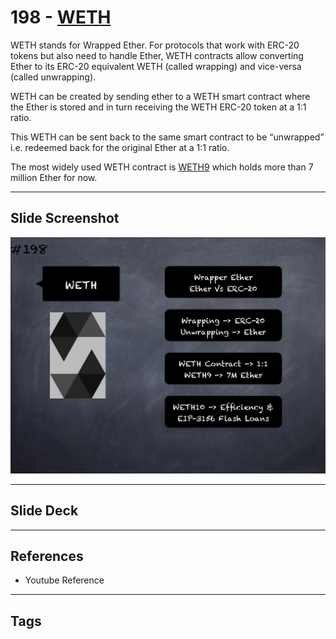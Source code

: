 # 198 - [WETH](WETH.md)
WETH stands for Wrapped Ether. For protocols that work with ERC-20 tokens but also need to handle Ether, WETH contracts allow converting Ether to its ERC-20 equivalent WETH (called wrapping) and vice-versa (called unwrapping).

WETH can be created by sending ether to a WETH smart contract where the Ether is stored and in turn receiving the WETH ERC-20 token at a 1:1 ratio. 

This WETH can be sent back to the same smart contract to be “unwrapped” i.e. redeemed back for the original Ether at a 1:1 ratio. 

The most widely used WETH contract is [WETH9](https://etherscan.io/address/0xc02aaa39b223fe8d0a0e5c4f27ead9083c756cc2#code) which holds more than 7 million Ether for now.
___
## Slide Screenshot
![198.png](../images/solidity201/198.png)
___
## Slide Deck

___
## References
- Youtube Reference
___
## Tags